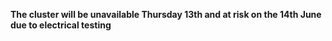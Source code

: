 __The cluster will be unavailable Thursday 13th and at risk on the 14th June due to electrical testing__
